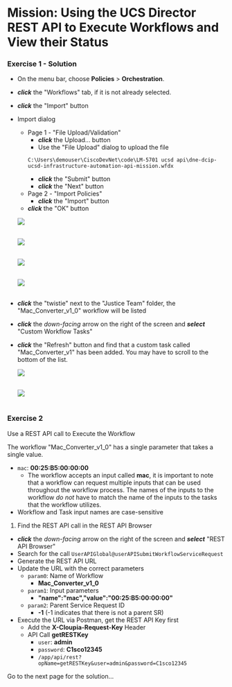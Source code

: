 # Mission: Using the UCS Director REST API to Execute Workflows and View their Status

### Exercise 1 - Solution

- On the menu bar, choose **Policies** > **Orchestration**.
- ***click*** the "Workflows" tab, if it is not already selected.
- ***click*** the "Import" button
- Import dialog
  - Page 1 - "File Upload/Validation"
    - ***click*** the Upload... button
    - Use the "File Upload" dialog to upload the file
    ```code
    C:\Users\demouser\CiscoDevNet\code\LM-5701 ucsd api\dne-dcip-ucsd-infrastructure-automation-api-mission.wfdx
    ```
    - ***click*** the "Submit" button
    - ***click*** the "Next" button
  - Page 2 - "Import Policies"
    - ***click*** the "Import" button
  - ***click*** the "OK" button

  ![](/posts/files/dne-dcip-ucsd-infrastructure-automation-mission-01-v01/assets/images/image-01.jpg)<br/><br/>

  <!---![](assets/images/image-01.jpg)<br/><br/>--->

  ![](/posts/files/dne-dcip-ucsd-infrastructure-automation-mission-01-v01/assets/images/image-02.jpg)<br/><br/>

  <!---![](assets/images/image-02.jpg)<br/><br/>--->

  ![](/posts/files/dne-dcip-ucsd-infrastructure-automation-mission-01-v01/assets/images/image-03.jpg)<br/><br/>

  <!---![](assets/images/image-03.jpg)<br/><br/>--->

  ![](/posts/files/dne-dcip-ucsd-infrastructure-automation-mission-01-v01/assets/images/image-04.jpg)<br/><br/>

  <!---![](assets/images/image-04.jpg)<br/><br/>--->

- ***click*** the "twistie" next to the "Justice Team" folder, the "Mac_Converter_v1_0" workflow will be listed
- ***click*** the *down-facing* arrow on the right of the screen and ***select*** "Custom Workflow Tasks"
- ***click*** the "Refresh" button and find that a custom task called "Mac_Converter_v1" has been added. You may have to scroll to the bottom of the list.

  ![](/posts/files/dne-dcip-ucsd-infrastructure-automation-mission-01-v01/assets/images/image-05.jpg)<br/><br/>

  <!---![](assets/images/image-05.jpg)<br/><br/>--->

  ![](/posts/files/dne-dcip-ucsd-infrastructure-automation-mission-01-v01/assets/images/image-06.jpg)<br/><br/>

  <!---![](assets/images/image-06.jpg)<br/><br/>--->

### Exercise 2

Use a REST API call to Execute the Workflow

The workflow "Mac_Converter_v1_0" has a single parameter that takes a single value.

  - `mac`: **00:25:B5:00:00:00**
    - The workflow accepts an input called **mac**, it is important to note that a workflow can request multiple inputs that can be used throughout the workflow process. The names of the inputs to the workflow *do not* have to match the name of the inputs to the tasks that the workflow utilizes.
  - Workflow and Task input names are case-sensitive

1. Find the REST API call in the REST API Browser
  - ***click*** the *down-facing* arrow on the right of the screen and ***select*** "REST API Browser"
  - Search for the call `UserAPIGlobal@userAPISubmitWorkflowServiceRequest`
  - Generate the REST API URL
  - Update the URL with the correct parameters
    - `param0`: Name of Workflow
      - **Mac_Converter_v1_0**
    - `param1`: Input parameters
      - **"name":"mac","value":"00:25:B5:00:00:00"**
    - `param2`: Parent Service Request ID
      - **-1** (-1 indicates that there is not a parent SR)
  - Execute the URL via Postman, get the REST API Key first
    - Add the **X-Cloupia-Request-Key** Header
    - API Call **getRESTKey**
      - `user`: **admin**
      - `password`: **C1sco12345**
      - `/app/api/rest?opName=getRESTKey&user=admin&password=C1sco12345`

Go to the next page for the solution...
